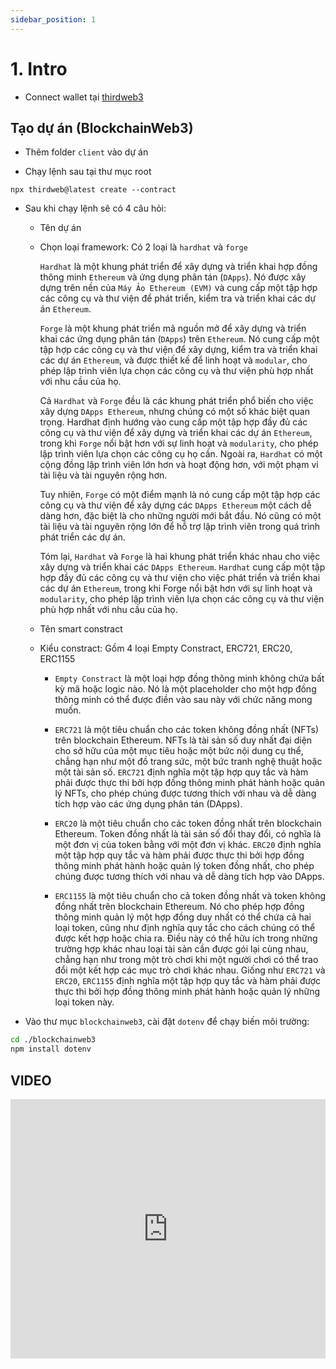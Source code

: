 ```yaml
---
sidebar_position: 1
---
```


# 1. Intro

- Connect wallet tại [thirdweb3](https://thirdweb.com/dashboard)

## Tạo dự án (BlockchainWeb3)

- Thêm folder `client` vào dự án

- Chạy lệnh sau tại thư mục root

```
npx thirdweb@latest create --contract
```

- Sau khi chạy lệnh sẽ có 4 câu hỏi:

  - Tên dự án

  - Chọn loại framework: Có 2 loại là `hardhat` và `forge`

    `Hardhat` là một khung phát triển để xây dựng và triển khai hợp đồng thông minh `Ethereum` và ứng dụng phân tán (`DApps`). Nó được xây dựng trên nền của `Máy Ảo Ethereum (EVM)` và cung cấp một tập hợp các công cụ và thư viện để phát triển, kiểm tra và triển khai các dự án `Ethereum`.

    `Forge` là một khung phát triển mã nguồn mở để xây dựng và triển khai các ứng dụng phân tán (`DApps`) trên `Ethereum`. Nó cung cấp một tập hợp các công cụ và thư viện để xây dựng, kiểm tra và triển khai các dự án `Ethereum`, và được thiết kế để linh hoạt và `modular`, cho phép lập trình viên lựa chọn các công cụ và thư viện phù hợp nhất với nhu cầu của họ.

    Cả `Hardhat` và `Forge` đều là các khung phát triển phổ biến cho việc xây dựng `DApps Ethereum`, nhưng chúng có một số khác biệt quan trọng. Hardhat định hướng vào cung cấp một tập hợp đầy đủ các công cụ và thư viện để xây dựng và triển khai các dự án `Ethereum`, trong khi `Forge` nổi bật hơn với sự linh hoạt và `modularity`, cho phép lập trình viên lựa chọn các công cụ họ cần. Ngoài ra, `Hardhat` có một cộng đồng lập trình viên lớn hơn và hoạt động hơn, với một phạm vi tài liệu và tài nguyên rộng hơn.

    Tuy nhiên, `Forge` có một điểm mạnh là nó cung cấp một tập hợp các công cụ và thư viện để xây dựng các `DApps Ethereum` một cách dễ dàng hơn, đặc biệt là cho những người mới bắt đầu. Nó cũng có một tài liệu và tài nguyên rộng lớn để hỗ trợ lập trình viên trong quá trình phát triển các dự án.

    Tóm lại, `Hardhat` và `Forge` là hai khung phát triển khác nhau cho việc xây dựng và triển khai các `DApps Ethereum`. `Hardhat` cung cấp một tập hợp đầy đủ các công cụ và thư viện cho việc phát triển và triển khai các dự án `Ethereum`, trong khi Forge nổi bật hơn với sự linh hoạt và `modularity`, cho phép lập trình viên lựa chọn các công cụ và thư viện phù hợp nhất với nhu cầu của họ.

  - Tên smart constract

  - Kiểu constract: Gồm 4 loại Empty Constract, ERC721, ERC20, ERC1155

    - `Empty Constract` là một loại hợp đồng thông minh không chứa bất kỳ mã hoặc logic nào. Nó là một placeholder cho một hợp đồng thông minh có thể được điền vào sau này với chức năng mong muốn.

    - `ERC721` là một tiêu chuẩn cho các token không đồng nhất (NFTs) trên blockchain Ethereum. NFTs là tài sản số duy nhất đại diện cho sở hữu của một mục tiêu hoặc một bức nội dung cụ thể, chẳng hạn như một đồ trang sức, một bức tranh nghệ thuật hoặc một tài sản số. `ERC721` định nghĩa một tập hợp quy tắc và hàm phải được thực thi bởi hợp đồng thông minh phát hành hoặc quản lý NFTs, cho phép chúng được tương thích với nhau và dễ dàng tích hợp vào các ứng dụng phân tán (DApps).

    - `ERC20` là một tiêu chuẩn cho các token đồng nhất trên blockchain Ethereum. Token đồng nhất là tài sản số đổi thay đổi, có nghĩa là một đơn vị của token bằng với một đơn vị khác. `ERC20` định nghĩa một tập hợp quy tắc và hàm phải được thực thi bởi hợp đồng thông minh phát hành hoặc quản lý token đồng nhất, cho phép chúng được tương thích với nhau và dễ dàng tích hợp vào DApps.

    - `ERC1155` là một tiêu chuẩn cho cả token đồng nhất và token không đồng nhất trên blockchain Ethereum. Nó cho phép hợp đồng thông minh quản lý một hợp đồng duy nhất có thể chứa cả hai loại token, cũng như định nghĩa quy tắc cho cách chúng có thể được kết hợp hoặc chia ra. Điều này có thể hữu ích trong những trường hợp khác nhau loại tài sản cần được gói lại cùng nhau, chẳng hạn như trong một trò chơi khi một người chơi có thể trao đổi một kết hợp các mục trò chơi khác nhau. Giống như `ERC721` và `ERC20`, `ERC1155` định nghĩa một tập hợp quy tắc và hàm phải được thực thi bởi hợp đồng thông minh phát hành hoặc quản lý những loại token này.

- Vào thư mục `blockchainweb3`, cài đặt `dotenv` để chạy biến môi trường:

```bash
cd ./blockchainweb3
npm install dotenv
```

## VIDEO

<iframe width="100%" height="415" src="https://www.youtube.com/embed/BDCT6TYLYdI" title="YouTube video player" frameborder="0" allow="accelerometer; autoplay; clipboard-write; encrypted-media; gyroscope; picture-in-picture" allowfullscreen>
</iframe>
